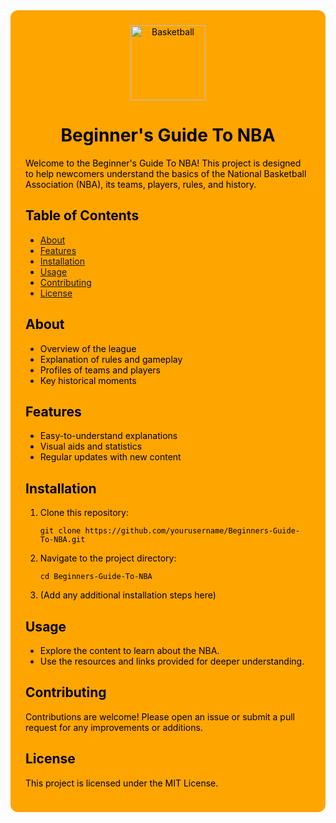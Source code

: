 

<div style="background-color:orange; color:black; padding: 24px; border-radius: 12px;">
   <div style="text-align:center;">
      <img src="https://upload.wikimedia.org/wikipedia/commons/7/7a/Basketball.png" alt="Basketball" width="120" />
   </div>
   <h1 style="color:black; text-align:center;">Beginner's Guide To NBA</h1>
   <p>Welcome to the Beginner's Guide To NBA! This project is designed to help newcomers understand the basics of the National Basketball Association (NBA), its teams, players, rules, and history.</p>

   <h2>Table of Contents</h2>
   <ul>
      <li><a href="#about">About</a></li>
      <li><a href="#features">Features</a></li>
      <li><a href="#installation">Installation</a></li>
      <li><a href="#usage">Usage</a></li>
      <li><a href="#contributing">Contributing</a></li>
      <li><a href="#license">License</a></li>
   </ul>

   <h2 id="about">About</h2>
   <ul>
      <li>Overview of the league</li>
      <li>Explanation of rules and gameplay</li>
      <li>Profiles of teams and players</li>
      <li>Key historical moments</li>
   </ul>

   <h2 id="features">Features</h2>
   <ul>
      <li>Easy-to-understand explanations</li>
      <li>Visual aids and statistics</li>
      <li>Regular updates with new content</li>
   </ul>

   <h2 id="installation">Installation</h2>
   <ol>
      <li>Clone this repository:
         <pre><code>git clone https://github.com/yourusername/Beginners-Guide-To-NBA.git</code></pre>
      </li>
      <li>Navigate to the project directory:
         <pre><code>cd Beginners-Guide-To-NBA</code></pre>
      </li>
      <li>(Add any additional installation steps here)</li>
   </ol>

   <h2 id="usage">Usage</h2>
   <ul>
      <li>Explore the content to learn about the NBA.</li>
      <li>Use the resources and links provided for deeper understanding.</li>
   </ul>

   <h2 id="contributing">Contributing</h2>
   <p>Contributions are welcome! Please open an issue or submit a pull request for any improvements or additions.</p>

   <h2 id="license">License</h2>
   <p>This project is licensed under the MIT License.</p>
</div>
